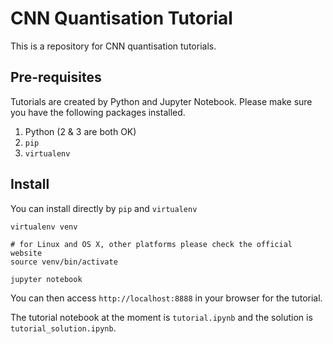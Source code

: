 # CNN Quantisation Tutorial

This is a repository for CNN quantisation tutorials.

## Pre-requisites

Tutorials are created by Python and Jupyter Notebook.
Please make sure you have the following packages installed.

1. Python (2 & 3 are both OK)
2. `pip`
3. `virtualenv`

## Install

You can install directly by `pip` and `virtualenv`

```shell
virtualenv venv

# for Linux and OS X, other platforms please check the official website
source venv/bin/activate

jupyter notebook
```

You can then access `http://localhost:8888` in your browser
for the tutorial.

The tutorial notebook at the moment is `tutorial.ipynb`
and the solution is `tutorial_solution.ipynb`.
